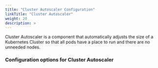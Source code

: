 ```yaml
---
title: "Cluster Autoscaler Configuration"
linkTitle: "Cluster Autoscaler"
weight: 20
description: >
---
```


Cluster Autoscaler is a component that automatically adjusts the size of a Kubernetes Cluster so that all pods have a place to run and there are no unneeded nodes.

### Configuration options for Cluster Autoscaler